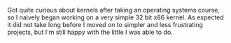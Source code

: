 Got quite curious about kernels after taking an operating systems course, so I naively began working on a very simple 32 bit x86 kernel.
As expected it did not take long before I moved on to simpler and less frustrating projects, but I'm still happy with the little I was able to do.
